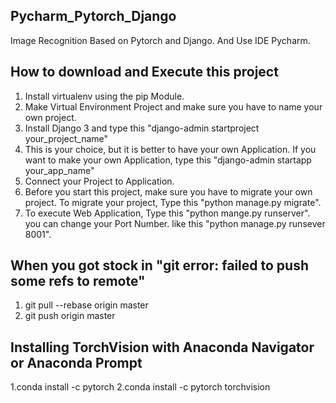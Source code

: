 ## Pycharm_Pytorch_Django
Image Recognition Based on Pytorch and Django. And Use IDE Pycharm.


## How to download and Execute this project
1. Install virtualenv using the pip Module.
2. Make Virtual Environment Project and make sure you have to name your own project.
3. Install Django 3 and type this "django-admin startproject your_project_name"
4. This is your choice, but it is better to have your own Application. 
If you want to make your own Application, type this "django-admin startapp your_app_name"
5. Connect your Project to Application.
6. Before you start this project, make sure you have to migrate your own project.
To migrate your project, Type this "python manage.py migrate".
7. To execute Web Application, Type this "python mange.py runserver".
you can change your Port Number. like this "python manage.py runsever 8001".


## When you got stock in "git error: failed to push some refs to remote"
1. git pull --rebase origin master
2. git push origin master


## Installing TorchVision with Anaconda Navigator or Anaconda Prompt
1.conda install -c pytorch
2.conda install -c pytorch torchvision

